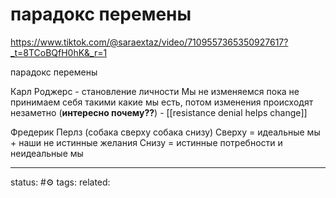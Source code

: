# парадокс перемены
https://www.tiktok.com/@saraextaz/video/7109557365350927617?_t=8TCoBQfH0hK&_r=1

парадокс перемены

Карл Роджерс - становление личности
Мы не изменяемся пока не принимаем себя такими какие мы есть, потом изменения происходят незаметно (**интересно почему??**) - [[resistance denial helps change]]

Фредерик Перлз (собака сверху собака снизу)
Сверху = идеальные мы + наши не истинные желания
Снизу = истинные потребности и неидеальные мы

---
status: #⚙️ 
tags: 
related: 
